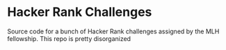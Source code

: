# Hacker Rank Challenges

Source code for a bunch of Hacker Rank challenges assigned by the MLH fellowship. This repo is pretty disorganized